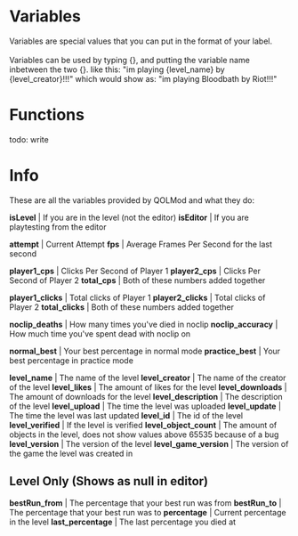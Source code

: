 # Variables

Variables are special values that you can put in the format of your label.
<br/><br/>
Variables can be used by typing {}, and putting the variable name inbetween the two {}.
like this: "im playing {level_name} by {level_creator}!!!"
which would show as: "im playing Bloodbath by Riot!!!"

# Functions

todo: write

# Info

These are all the variables provided by QOLMod and what they do:

**isLevel** | If you are in the level (not the editor)
**isEditor** | If you are playtesting from the editor

**attempt** | Current Attempt
**fps** | Average Frames Per Second for the last second

**player1_cps** | Clicks Per Second of Player 1
**player2_cps** | Clicks Per Second of Player 2
**total_cps** | Both of these numbers added together

**player1_clicks** | Total clicks of Player 1
**player2_clicks** | Total clicks of Player 2
**total_clicks** | Both of these numbers added together

**noclip_deaths** | How many times you've died in noclip
**noclip_accuracy** | How much time you've spent dead with noclip on

**normal_best** | Your best percentage in normal mode
**practice_best** | Your best percentage in practice mode

**level_name** | The name of the level
**level_creator** | The name of the creator of the level
**level_likes** | The amount of likes for the level
**level_downloads** | The amount of downloads for the level
**level_description** | The description of the level
**level_upload** | The time the level was uploaded
**level_update** | The time the level was last updated
**level_id** | The id of the level
**level_verified** | If the level is verified
**level_object_count** | The amount of objects in the level, does not show values above 65535 because of a bug
**level_version** | The version of the level
**level_game_version** | The version of the game the level was created in

## Level Only (Shows as **null** in editor)

**bestRun_from** | The percentage that your best run was from
**bestRun_to**   | The percentage that your best run was to
**percentage** | Current percentage in the level
**last_percentage** | The last percentage you died at